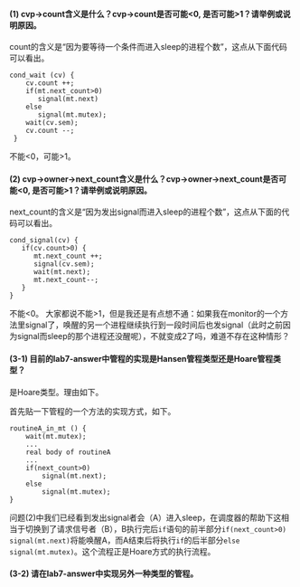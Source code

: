 #### (1) cvp->count含义是什么？cvp->count是否可能<0, 是否可能>1？请举例或说明原因。
count的含义是“因为要等待一个条件而进入sleep的进程个数”，这点从下面代码可以看出。
```
cond_wait (cv) {
    cv.count ++;
    if(mt.next_count>0)
       signal(mt.next)
    else
       signal(mt.mutex);
    wait(cv.sem);
    cv.count --;
 }
```
不能<0，可能>1。

#### (2) cvp->owner->next_count含义是什么？cvp->owner->next_count是否可能<0, 是否可能>1？请举例或说明原因。
next_count的含义是“因为发出signal而进入sleep的进程个数”，这点从下面的代码可以看出。
```
cond_signal(cv) {
   if(cv.count>0) {
      mt.next_count ++;
      signal(cv.sem);
      wait(mt.next);
      mt.next_count--;
   }
}
```
不能<0。
大家都说不能>1，但是我还是有点想不通：如果我在monitor的一个方法里signal了，唤醒的另一个进程继续执行到一段时间后也发signal（此时之前因为signal而sleep的那个进程还没醒呢），不就变成2了吗，难道不存在这种情形？

#### (3-1) 目前的lab7-answer中管程的实现是Hansen管程类型还是Hoare管程类型？
是Hoare类型。理由如下。

首先贴一下管程的一个方法的实现方式，如下。
```
routineA_in_mt () {
    wait(mt.mutex);
    ...
    real body of routineA
    ...
    if(next_count>0)
        signal(mt.next);
    else
        signal(mt.mutex);
}
```
问题(2)中我们已经看到发出signal者会（A）进入sleep，在调度器的帮助下这相当于切换到了请求信号者（B），B执行完后`if`语句的前半部分`if(next_count>0) signal(mt.next)`将能唤醒A，而A结束后将执行`if`的后半部分`else signal(mt.mutex)`。这个流程正是Hoare方式的执行流程。

#### (3-2) 请在lab7-answer中实现另外一种类型的管程。
